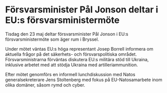 # Försvarsminister Pål Jonson deltar i EU:s försvarsministermöte

Tisdag den 23 maj deltar försvarsminister Pål Jonson i EU:s försvarsministermöte som äger rum i Bryssel.

Under mötet väntas EU:s höga representant Josep Borrell informera om aktuella frågor på det säkerhets- och försvarspolitiska området. Försvarsministrarna förväntas diskutera EU:s militära stöd till Ukraina, inklusive arbetet med att stödja Ukraina med artilleriammunition.

Efter mötet genomförs en informell lunchdiskussion med Natos generalsekreterare Jens Stoltenberg med fokus på EU-Natosamarbete inom olika domäner, såsom rymd och cyber.
